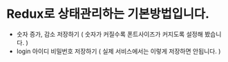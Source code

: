 # Redux로 상태관리하는 기본방법입니다.

* 숫자 증가, 감소 저장하기 ( 숫자가 커질수록 폰트사이즈가 커지도록 설정해 봤습니다. )
* login 아이디 비밀번호 저장하기 ( 실제 서비스에서는 이렇게 저장하면 안됩니다. )
